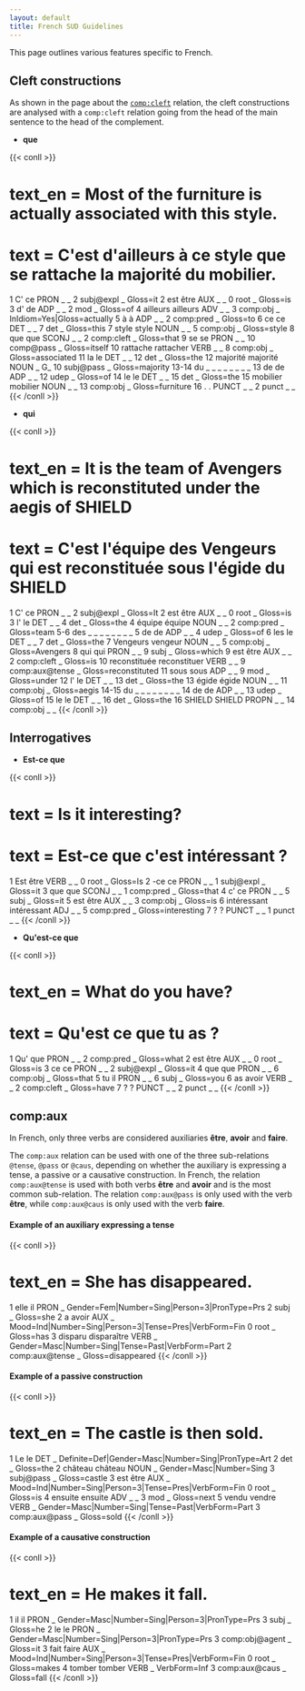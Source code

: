 ```yaml
---
layout: default
title: French SUD Guidelines
---
```


This page outlines various features specific to French.


## Cleft constructions

As shown in the page about the [`comp:cleft`](.././u/relations/comp_cleft) relation,  the cleft constructions are analysed with a `comp:cleft` relation going from the head of the main sentence to the head of the complement.


* **que**

{{< conll >}}
# text_en = Most of the furniture is actually associated with this style.
# text = C'est d'ailleurs à ce style que se rattache la majorité du mobilier.
1	C'	ce	PRON	_	_	2	subj@expl	_	Gloss=it
2	est	être	AUX	_	_	0	root	_	Gloss=is
3	d'	de	ADP	_	_	2	mod	_	Gloss=of
4	ailleurs	ailleurs	ADV	_	_	3	comp:obj	_	InIdiom=Yes|Gloss=actually
5	à	à	ADP	_	_	2	comp:pred	_	Gloss=to
6	ce	ce	DET	_	_	7	det	_	Gloss=this
7	style	style	NOUN	_	_	5	comp:obj	_	Gloss=style
8	que	que	SCONJ	_	_	2	comp:cleft	_	Gloss=that
9	se	se	PRON	_	_	10	comp@pass	_	Gloss=itself
10	rattache	rattacher	VERB	_	_	8	comp:obj	_	Gloss=associated
11	la	le	DET	_	_	12	det	_	Gloss=the
12	majorité	majorité	NOUN	_	G_	10	subj@pass	_	Gloss=majority
13-14	du	_	_	_	_	_	_	_	_
13	de	de	ADP	_	_	12	udep	_	Gloss=of
14	le	le	DET	_	_	15	det	_	Gloss=the
15	mobilier	mobilier	NOUN	_	_	13	comp:obj	_	Gloss=furniture
16	.	.	PUNCT	_	_	2	punct	_	_
{{< /conll >}}


* **qui**

{{< conll >}}
# text_en = It is the team of Avengers which is reconstituted under the aegis of SHIELD
# text = C'est l'équipe des Vengeurs qui est reconstituée sous l'égide du SHIELD
1	C'	ce	PRON	_	_	2	subj@expl	_	Gloss=It
2	est	être	AUX	_	_	0	root	_	Gloss=is
3	l'	le	DET	_	_	4	det	_	Gloss=the
4	équipe	équipe	NOUN	_	_	2	comp:pred	_	Gloss=team
5-6	des	_	_	_	_	_	_	_	_
5	de	de	ADP	_	_	4	udep	_	Gloss=of
6	les	le	DET	_	_	7	det	_	Gloss=the
7	Vengeurs	vengeur	NOUN	_	_	5	comp:obj	_	Gloss=Avengers
8	qui	qui	PRON	_	_	9	subj	_	Gloss=which
9	est	être	AUX	_	_	2	comp:cleft	_	Gloss=is
10	reconstituée	reconstituer	VERB	_	_	9	comp:aux@tense	_	Gloss=reconstituted
11	sous	sous	ADP	_	_	9	mod	_	Gloss=under
12	l'	le	DET	_	_	13	det	_	Gloss=the
13	égide	égide	NOUN	_	_	11	comp:obj	_	Gloss=aegis
14-15	du	_	_	_	_	_	_	_	_
14	de	de	ADP	_	_	13	udep	_	Gloss=of
15	le	le	DET	_	_	16	det	_	Gloss=the
16	SHIELD	SHIELD	PROPN	_	_	14	comp:obj	_	_
{{< /conll >}}


## Interrogatives

* **Est-ce que**

{{< conll >}}
# text = Is it interesting?
# text = Est-ce que c'est intéressant ?
1	Est	être	VERB	_	_	0	root	_	Gloss=Is
2	-ce	ce	PRON	_	_	1	subj@expl	_	Gloss=it
3	que	que	SCONJ	_	_	1	comp:pred	_	Gloss=that
4	c'	ce	PRON	_	_	5	subj	_	Gloss=it
5	est	être	AUX	_	_	3	comp:obj	_	Gloss=is
6	intéressant	intéressant	ADJ	_	_	5	comp:pred	_	Gloss=interesting
7	?	?	PUNCT	_	_	1	punct	_	_
{{< /conll >}}


* **Qu'est-ce que**

{{< conll >}}
# text_en = What do you have?
# text = Qu'est ce que tu as ?
1	Qu'	que	PRON	_	_	2	comp:pred	_	Gloss=what
2	est	être	AUX	_	_	0	root	_	Gloss=is
3	ce	ce	PRON	_	_	2	subj@expl	_	Gloss=it
4	que	que	PRON	_	_	6	comp:obj	_	Gloss=that
5	tu	il	PRON	_	_	6	subj	_	Gloss=you
6	as	avoir	VERB	_	_	2	comp:cleft	_	Gloss=have
7	?	?	PUNCT	_	_	2	punct	_	_
{{< /conll >}}


## comp:aux
In French, only three verbs are considered auxiliaries **être**, **avoir** and **faire**.

The `comp:aux` relation can be used with one of the three sub-relations `@tense`, `@pass` or `@caus`, depending on whether the auxiliary is expressing a tense, a passive or a causative construction. In French, the relation `comp:aux@tense` is used with both verbs **être** and **avoir** and is the most common sub-relation. The relation `comp:aux@pass` is only used with the verb **être**, while `comp:aux@caus` is only used with the verb **faire**.


#### Example of an auxiliary expressing a tense
{{< conll >}}
# text_en = She has disappeared.
1	elle	il	PRON	_	Gender=Fem|Number=Sing|Person=3|PronType=Prs	2	subj	_	Gloss=she
2	a	avoir	AUX	_	Mood=Ind|Number=Sing|Person=3|Tense=Pres|VerbForm=Fin	0	root	_	Gloss=has
3	disparu	disparaître	VERB	_	Gender=Masc|Number=Sing|Tense=Past|VerbForm=Part	2	comp:aux@tense	_	Gloss=disappeared
{{< /conll >}}

#### Example of a passive construction
{{< conll >}}
# text_en = The castle is then sold.
1	Le	le	DET	_	Definite=Def|Gender=Masc|Number=Sing|PronType=Art	2	det	_	Gloss=the
2	château	château	NOUN	_	Gender=Masc|Number=Sing	3	subj@pass	_	Gloss=castle
3	est	être	AUX	_	Mood=Ind|Number=Sing|Person=3|Tense=Pres|VerbForm=Fin	0	root	_	Gloss=is
4	ensuite	ensuite	ADV	_	_	3	mod	_	Gloss=next
5	vendu	vendre	VERB	_	Gender=Masc|Number=Sing|Tense=Past|VerbForm=Part	3	comp:aux@pass	_	Gloss=sold
{{< /conll >}}

#### Example of a causative construction
{{< conll >}}
# text_en = He makes it fall.
1	il	il	PRON	_	Gender=Masc|Number=Sing|Person=3|PronType=Prs	3	subj	_	Gloss=he
2	le	le	PRON	_	Gender=Masc|Number=Sing|Person=3|PronType=Prs	3	comp:obj@agent	_	Gloss=it
3	fait	faire	AUX	_	Mood=Ind|Number=Sing|Person=3|Tense=Pres|VerbForm=Fin	0	root	_	Gloss=makes
4	tomber	tomber	VERB	_	VerbForm=Inf	3	comp:aux@caus	_	Gloss=fall
{{< /conll >}}
